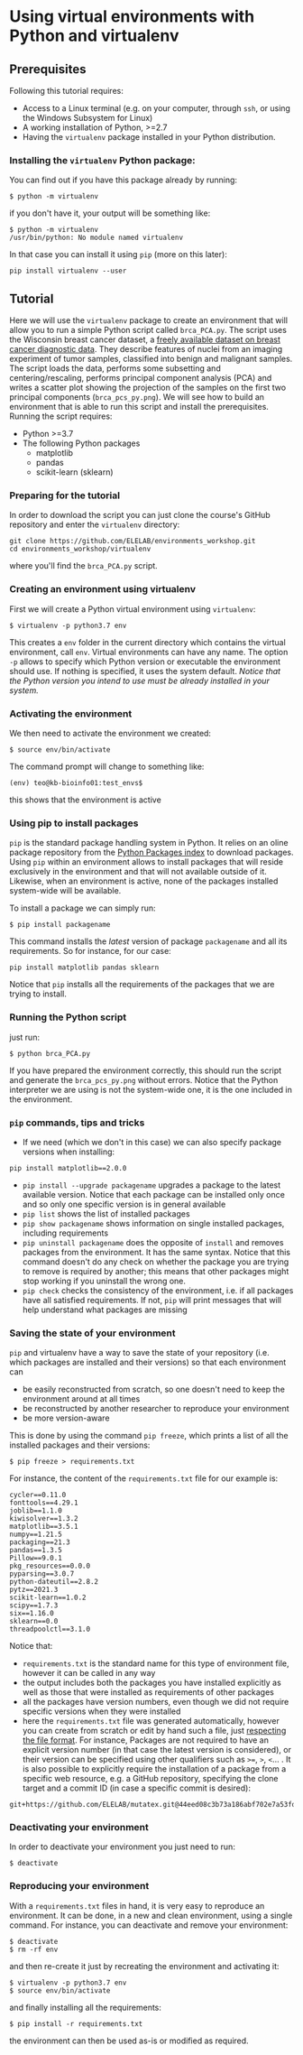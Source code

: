 # Using virtual environments with Python and virtualenv

## Prerequisites

Following this tutorial requires:

- Access to a Linux terminal (e.g. on your computer, through `ssh`, or using the Windows Subsystem for Linux)
 - A working installation of Python, >=2.7
 - Having the `virtualenv` package installed in your Python distribution. 

### Installing the `virtualenv` Python package:
You can find out if you have this package already by running:
```
$ python -m virtualenv
```
if you don't have it, your output will be something like:

```
$ python -m virtualenv
/usr/bin/python: No module named virtualenv
```

In that case you can install it using `pip` (more on this later):
```
pip install virtualenv --user
```

## Tutorial


Here we will use the `virtualenv` package to create an environment that will allow you to run a simple Python script called `brca_PCA.py`. The script uses the Wisconsin breast cancer dataset, a [freely available dataset on breast cancer diagnostic data](https://archive.ics.uci.edu/ml/datasets/Breast+Cancer+Wisconsin+%28Diagnostic%29). They describe features of nuclei from an imaging experiment of tumor samples, classified into benign and malignant samples. The script loads the data, performs some subsetting and centering/rescaling, performs principal component analysis (PCA) and writes a scatter plot showing the projection of the samples on the first two principal components (`brca_pcs_py.png`). We will see how to build an environment that is able to run this script and install the prerequisites. Running the script requires:
 - Python >=3.7 
 - The following Python packages
	 - matplotlib
	 - pandas
	 - scikit-learn (sklearn)

### Preparing for the tutorial
In order to download the script you can just clone the course's GitHub repository and enter the `virtualenv` directory:
```
git clone https://github.com/ELELAB/environments_workshop.git
cd environments_workshop/virtualenv
```
 where you'll find the `brca_PCA.py` script.

### Creating an environment using virtualenv
First we will create a Python virtual environment using `virtualenv`:
```
$ virtualenv -p python3.7 env
```
This creates a `env` folder in the current directory which contains the virtual environment, call `env`. Virtual environments can have any name. The option `-p` allows to specify which Python version or executable the environment should use. If nothing is specified, it uses the system default. *Notice that the Python version you intend to use must be already installed in your system.*

### Activating the environment
We then need to activate the environment we created:
```
$ source env/bin/activate
```
The command prompt will change to something like:
```
(env) teo@kb-bioinfo01:test_envs$
```
this shows that the environment is active

### Using pip to install packages
`pip` is the standard package handling system in Python. It relies on an oline package repository from the [Python Packages index](https://pypi.org) to download packages. Using `pip` within an environment allows to install packages that will reside exclusively in the environment and that will not available outside of it. Likewise, when an environment is active, none of the packages installed system-wide will be available. 

To install a package we can simply run:

`$ pip install packagename`

This command installs the *latest* version of package `packagename` and all its requirements. So for instance, for our case:
```
pip install matplotlib pandas sklearn
```
Notice that `pip` installs all the requirements of the packages that we are trying to install.

### Running the Python script
just run:
```
$ python brca_PCA.py
```
If you have prepared the environment correctly, this should run the script and generate the `brca_pcs_py.png` without errors. Notice that the Python interpreter we are using is not the system-wide one, it is the one included in the environment.

### `pip` commands, tips and tricks
- If we need (which we don't in this case) we can also specify package versions when installing:
```
pip install matplotlib==2.0.0
```
- `pip install --upgrade packagename` upgrades a package to the latest available version. Notice that each package can be installed only once and so only one specific version is in general available
- `pip list` shows the list of installed packages
- `pip show packagename` shows information on single installed packages, including requirements
- `pip uninstall packagename` does the opposite of `install` and removes packages from the environment. It has the same syntax. Notice that this command doesn't do any check on whether the package you are trying to remove is required by another; this means that other packages might stop working if you uninstall the wrong one. 
- `pip check` checks the consistency of the environment, i.e. if all packages have all satisfied requirements. If not, `pip` will print messages that will help understand what packages are missing

### Saving the state of your environment
`pip` and virtualenv have a way to save the state of your repository (i.e. which packages are installed and their versions) so that each environment can

 - be easily reconstructed from scratch, so one doesn't need to keep the environment around at all times
 - be reconstructed by another researcher to reproduce your environment
 - be more version-aware

This is done by using the command `pip freeze`, which prints a list of all the installed packages and their versions:
```
$ pip freeze > requirements.txt
```
For instance, the content of the `requirements.txt` file for our example is:
```
cycler==0.11.0
fonttools==4.29.1
joblib==1.1.0
kiwisolver==1.3.2
matplotlib==3.5.1
numpy==1.21.5
packaging==21.3
pandas==1.3.5
Pillow==9.0.1
pkg_resources==0.0.0
pyparsing==3.0.7
python-dateutil==2.8.2
pytz==2021.3
scikit-learn==1.0.2
scipy==1.7.3
six==1.16.0
sklearn==0.0
threadpoolctl==3.1.0
```
Notice that:
- `requirements.txt` is the standard name for this type of environment file, however it can be called in any way 
- the output includes both the packages you have installed explicitly as well as those that were installed as requirements of other packages
- all the packages have version numbers, even though we did not require specific versions when they were installed
- here the `requirements.txt` file was generated automatically, however you can create from scratch or edit by hand such a file, just [respecting the file format](https://pip.pypa.io/en/stable/cli/pip_install/#requirement-specifiers). For instance, Packages are not required to have an explicit version number (in that case the latest version is considered), or their version can be specified using other qualifiers such as `>=`, `>`, `<`... . It is also possible to explicitly require the installation of a package from a specific web resource, e.g. a GitHub repository, specifying the clone target and a commit ID (in case a specific commit is desired):
 ```
git+https://github.com/ELELAB/mutatex.git@44eed08c3b73a186abf702e7a53fd05a2d5568fe
```
### Deactivating your environment
In order to deactivate your environment you just need to run:
```
$ deactivate
```

### Reproducing your environment
With a `requirements.txt` files in hand, it is very easy to reproduce an environment. It can be done, in a new and clean environment, using a single command. For instance, you can deactivate and remove your environment:

```
$ deactivate
$ rm -rf env
```

and then re-create it just by recreating the environment and activating it:

```
$ virtualenv -p python3.7 env
$ source env/bin/activate
```

and finally installing all the requirements:

```
$ pip install -r requirements.txt
```
the environment can then be used as-is or modified as required.
